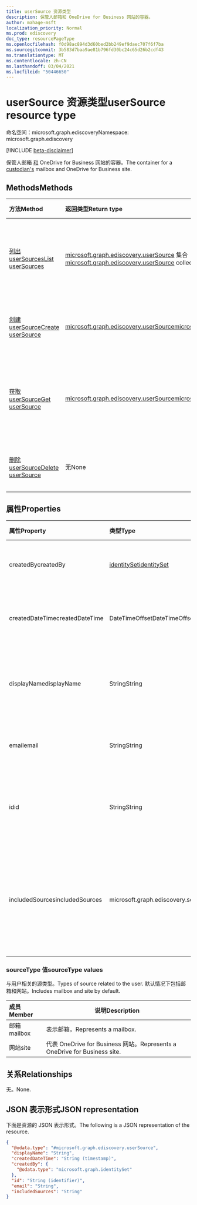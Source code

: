 ```yaml
---
title: userSource 资源类型
description: 保管人邮箱和 OneDrive for Business 网站的容器。
author: mahage-msft
localization_priority: Normal
ms.prod: ediscovery
doc_type: resourcePageType
ms.openlocfilehash: f0d98ac894d3d60bed2bb249ef9daec707f6f7ba
ms.sourcegitcommit: 3b583d7baa9ae81b796fd30bc24c65d26b2cdf43
ms.translationtype: MT
ms.contentlocale: zh-CN
ms.lasthandoff: 03/04/2021
ms.locfileid: "50446650"
---
```

# <a name="usersource-resource-type"></a><span data-ttu-id="a003d-103">userSource 资源类型</span><span class="sxs-lookup"><span data-stu-id="a003d-103">userSource resource type</span></span>

<span data-ttu-id="a003d-104">命名空间：microsoft.graph.ediscovery</span><span class="sxs-lookup"><span data-stu-id="a003d-104">Namespace: microsoft.graph.ediscovery</span></span>

[!INCLUDE [beta-disclaimer](../../includes/beta-disclaimer.md)]

<span data-ttu-id="a003d-105">保管人邮箱 [和](ediscovery-custodian.md) OneDrive for Business 网站的容器。</span><span class="sxs-lookup"><span data-stu-id="a003d-105">The container for a [custodian's](ediscovery-custodian.md) mailbox and OneDrive for Business site.</span></span>

## <a name="methods"></a><span data-ttu-id="a003d-106">Methods</span><span class="sxs-lookup"><span data-stu-id="a003d-106">Methods</span></span>

|<span data-ttu-id="a003d-107">方法</span><span class="sxs-lookup"><span data-stu-id="a003d-107">Method</span></span>|<span data-ttu-id="a003d-108">返回类型</span><span class="sxs-lookup"><span data-stu-id="a003d-108">Return type</span></span>|<span data-ttu-id="a003d-109">说明</span><span class="sxs-lookup"><span data-stu-id="a003d-109">Description</span></span>|
|:---|:---|:---|
|[<span data-ttu-id="a003d-110">列出 userSources</span><span class="sxs-lookup"><span data-stu-id="a003d-110">List userSources</span></span>](../api/ediscovery-custodian-list-usersources.md)|<span data-ttu-id="a003d-111">[microsoft.graph.ediscovery.userSource](../resources/ediscovery-usersource.md) 集合</span><span class="sxs-lookup"><span data-stu-id="a003d-111">[microsoft.graph.ediscovery.userSource](../resources/ediscovery-usersource.md) collection</span></span>|<span data-ttu-id="a003d-112">获取 **userSource 对象** 及其属性的列表。</span><span class="sxs-lookup"><span data-stu-id="a003d-112">Get a list of the **userSource** objects and their properties.</span></span>|
|[<span data-ttu-id="a003d-113">创建 userSource</span><span class="sxs-lookup"><span data-stu-id="a003d-113">Create userSource</span></span>](../api/ediscovery-custodian-post-usersources.md)|[<span data-ttu-id="a003d-114">microsoft.graph.ediscovery.userSource</span><span class="sxs-lookup"><span data-stu-id="a003d-114">microsoft.graph.ediscovery.userSource</span></span>](../resources/ediscovery-usersource.md)|<span data-ttu-id="a003d-115">创建新的 **userSource** 对象。</span><span class="sxs-lookup"><span data-stu-id="a003d-115">Create a new **userSource** object.</span></span>|
|[<span data-ttu-id="a003d-116">获取 userSource</span><span class="sxs-lookup"><span data-stu-id="a003d-116">Get userSource</span></span>](../api/ediscovery-usersource-get.md)|[<span data-ttu-id="a003d-117">microsoft.graph.ediscovery.userSource</span><span class="sxs-lookup"><span data-stu-id="a003d-117">microsoft.graph.ediscovery.userSource</span></span>](../resources/ediscovery-usersource.md)|<span data-ttu-id="a003d-118">读取 **userSource** 对象的属性和关系。</span><span class="sxs-lookup"><span data-stu-id="a003d-118">Read the properties and relationships of a **userSource** object.</span></span>|
|[<span data-ttu-id="a003d-119">删除 userSource</span><span class="sxs-lookup"><span data-stu-id="a003d-119">Delete userSource</span></span>](../api/ediscovery-usersource-delete.md)|<span data-ttu-id="a003d-120">无</span><span class="sxs-lookup"><span data-stu-id="a003d-120">None</span></span>|<span data-ttu-id="a003d-121">删除 **userSource** 对象。</span><span class="sxs-lookup"><span data-stu-id="a003d-121">Delete a **userSource** object.</span></span>|

## <a name="properties"></a><span data-ttu-id="a003d-122">属性</span><span class="sxs-lookup"><span data-stu-id="a003d-122">Properties</span></span>

|<span data-ttu-id="a003d-123">属性</span><span class="sxs-lookup"><span data-stu-id="a003d-123">Property</span></span>|<span data-ttu-id="a003d-124">类型</span><span class="sxs-lookup"><span data-stu-id="a003d-124">Type</span></span>|<span data-ttu-id="a003d-125">说明</span><span class="sxs-lookup"><span data-stu-id="a003d-125">Description</span></span>|
|:---|:---|:---|
|<span data-ttu-id="a003d-126">createdBy</span><span class="sxs-lookup"><span data-stu-id="a003d-126">createdBy</span></span>|[<span data-ttu-id="a003d-127">identitySet</span><span class="sxs-lookup"><span data-stu-id="a003d-127">identitySet</span></span>](../resources/identityset.md)|<span data-ttu-id="a003d-128">创建 **userSource 的用户**。</span><span class="sxs-lookup"><span data-stu-id="a003d-128">The user who created the **userSource**.</span></span>|
|<span data-ttu-id="a003d-129">createdDateTime</span><span class="sxs-lookup"><span data-stu-id="a003d-129">createdDateTime</span></span>|<span data-ttu-id="a003d-130">DateTimeOffset</span><span class="sxs-lookup"><span data-stu-id="a003d-130">DateTimeOffset</span></span>|<span data-ttu-id="a003d-131">创建 **userSource** 的日期和时间</span><span class="sxs-lookup"><span data-stu-id="a003d-131">The date and time the **userSource** was created</span></span>|
|<span data-ttu-id="a003d-132">displayName</span><span class="sxs-lookup"><span data-stu-id="a003d-132">displayName</span></span>|<span data-ttu-id="a003d-133">String</span><span class="sxs-lookup"><span data-stu-id="a003d-133">String</span></span>|<span data-ttu-id="a003d-134">与显示名称和网站关联的邮箱。</span><span class="sxs-lookup"><span data-stu-id="a003d-134">The display name associated with the mailbox and site.</span></span>|
|<span data-ttu-id="a003d-135">email</span><span class="sxs-lookup"><span data-stu-id="a003d-135">email</span></span>|<span data-ttu-id="a003d-136">String</span><span class="sxs-lookup"><span data-stu-id="a003d-136">String</span></span>|<span data-ttu-id="a003d-137">用户邮箱的电子邮件地址。</span><span class="sxs-lookup"><span data-stu-id="a003d-137">Email address of the user's mailbox.</span></span>|
|<span data-ttu-id="a003d-138">id</span><span class="sxs-lookup"><span data-stu-id="a003d-138">id</span></span>|<span data-ttu-id="a003d-139">String</span><span class="sxs-lookup"><span data-stu-id="a003d-139">String</span></span>|<span data-ttu-id="a003d-140">userSource 的ID。</span><span class="sxs-lookup"><span data-stu-id="a003d-140">The ID of the **userSource**.</span></span> <span data-ttu-id="a003d-141">这不是实际组的 ID</span><span class="sxs-lookup"><span data-stu-id="a003d-141">This is not the ID of the actual group</span></span>|
|<span data-ttu-id="a003d-142">includedSources</span><span class="sxs-lookup"><span data-stu-id="a003d-142">includedSources</span></span>|<span data-ttu-id="a003d-143">microsoft.graph.ediscovery.sourceType</span><span class="sxs-lookup"><span data-stu-id="a003d-143">microsoft.graph.ediscovery.sourceType</span></span>|<span data-ttu-id="a003d-144">指定此组中包含的源。</span><span class="sxs-lookup"><span data-stu-id="a003d-144">Specifies which sources are included in this group.</span></span> <span data-ttu-id="a003d-145">可取值为：`mailbox`、`site`。</span><span class="sxs-lookup"><span data-stu-id="a003d-145">Possible values are: `mailbox`, `site`.</span></span>|

### <a name="sourcetype-values"></a><span data-ttu-id="a003d-146">sourceType 值</span><span class="sxs-lookup"><span data-stu-id="a003d-146">sourceType values</span></span>

<span data-ttu-id="a003d-147">与用户相关的源类型。</span><span class="sxs-lookup"><span data-stu-id="a003d-147">Types of source related to the user.</span></span> <span data-ttu-id="a003d-148">默认情况下包括邮箱和网站。</span><span class="sxs-lookup"><span data-stu-id="a003d-148">Includes mailbox and site by default.</span></span>

|<span data-ttu-id="a003d-149">成员</span><span class="sxs-lookup"><span data-stu-id="a003d-149">Member</span></span>|<span data-ttu-id="a003d-150">说明</span><span class="sxs-lookup"><span data-stu-id="a003d-150">Description</span></span>|
|:----|-----------|
|<span data-ttu-id="a003d-151">邮箱</span><span class="sxs-lookup"><span data-stu-id="a003d-151">mailbox</span></span>|<span data-ttu-id="a003d-152">表示邮箱。</span><span class="sxs-lookup"><span data-stu-id="a003d-152">Represents a mailbox.</span></span>|
|<span data-ttu-id="a003d-153">网站</span><span class="sxs-lookup"><span data-stu-id="a003d-153">site</span></span>|<span data-ttu-id="a003d-154">代表 OneDrive for Business 网站。</span><span class="sxs-lookup"><span data-stu-id="a003d-154">Represents a OneDrive for Business site.</span></span>|

## <a name="relationships"></a><span data-ttu-id="a003d-155">关系</span><span class="sxs-lookup"><span data-stu-id="a003d-155">Relationships</span></span>

<span data-ttu-id="a003d-156">无。</span><span class="sxs-lookup"><span data-stu-id="a003d-156">None.</span></span>

## <a name="json-representation"></a><span data-ttu-id="a003d-157">JSON 表示形式</span><span class="sxs-lookup"><span data-stu-id="a003d-157">JSON representation</span></span>

<span data-ttu-id="a003d-158">下面是资源的 JSON 表示形式。</span><span class="sxs-lookup"><span data-stu-id="a003d-158">The following is a JSON representation of the resource.</span></span>
<!-- {
  "blockType": "resource",
  "keyProperty": "id",
  "@odata.type": "microsoft.graph.ediscovery.userSource",
  "baseType": "microsoft.graph.ediscovery.dataSource",
  "openType": false
}
-->

``` json
{
  "@odata.type": "#microsoft.graph.ediscovery.userSource",
  "displayName": "String",
  "createdDateTime": "String (timestamp)",
  "createdBy": {
    "@odata.type": "microsoft.graph.identitySet"
  },
  "id": "String (identifier)",
  "email": "String",
  "includedSources": "String"
}
```
